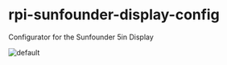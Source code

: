 # rpi-sunfounder-display-config
Configurator for the Sunfounder 5in Display 

![default](https://user-images.githubusercontent.com/33434991/33226824-cf308c78-d14a-11e7-8eec-04a75fa12ad8.jpg)

